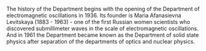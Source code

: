 The history of the Department begins with the opening of the Department of electromagnetic oscillations in 1936. Its founder is Maria Afanasievna Levitskaya (1883 - 1963) - one of the first Russian women scientists who discovered submillimeter waves in the scale of electromagnetic oscillations. And in 1961 the Department became known as the Department of solid state physics after separation of the departments of optics and nuclear physics.